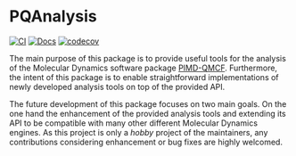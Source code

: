 # PQAnalysis

[![CI](https://github.com/97gamjak/PQAnalysis/actions/workflows/ci.yml/badge.svg)](https://github.com/97gamjak/PQAnalysis/actions/workflows/ci.yml)
[![Docs](https://github.com/97gamjak/PQAnalysis/actions/workflows/docs.yml/badge.svg)](https://97gamjak.github.io/PQAnalysis/)
[![codecov](https://codecov.io/gh/97gamjak/PQAnalysis/graph/badge.svg?token=IDFK8L6IIQ)](https://codecov.io/gh/97gamjak/PQAnalysis)

The main purpose of this package is to provide useful tools for the analysis of the Molecular Dynamics software package [PIMD-QMCF](https://github.com/97gamjak/pimd_qmcf). Furthermore, the intent of this package is to enable straightforward implementations of newly developed analysis tools on top of the provided API.

The future development of this package focuses on two main goals. On the one hand the enhancement of the provided analysis tools and extending its API to be compatible with many other different Molecular Dynamics engines. As this project is only a *hobby* project of the maintainers, any contributions considering enhancement or bug fixes are highly welcomed.
